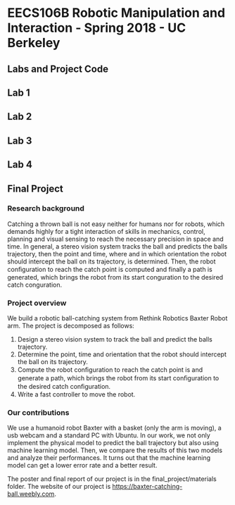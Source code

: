 # EECS106B Robotic Manipulation and Interaction - Spring 2018 - UC Berkeley
## Labs and Project Code 

## Lab 1

## Lab 2

## Lab 3

## Lab 4

## Final Project

### Research background
Catching a thrown ball is not easy neither for humans nor for robots, which demands highly for a tight interaction of skills in mechanics, control, planning and visual sensing to reach the necessary precision in space and time. In general, a stereo vision system tracks the ball and predicts the balls trajectory, then the point and time, where and in which orientation the robot should intercept the ball on its trajectory, is determined. Then, the robot conﬁguration to reach the catch point is computed and finally a path is generated, which brings the robot from its start conguration to the desired catch conguration.

### Project overview

We build a robotic ball-catching system from Rethink Robotics Baxter Robot arm. The project is decomposed as follows:
​
1. Design a stereo vision system to track the ball and predict the balls trajectory. 
2. Determine the point, time and orientation that the robot should intercept the ball on its trajectory. 
3. Compute the robot conﬁguration to reach the catch point is and generate a path, which brings the robot from its start conﬁguration to the desired catch conﬁguration. 
4. Write a fast controller to move the robot.​

### Our contributions

We use a humanoid robot Baxter with a basket (only the arm is moving), a usb webcam and a standard PC with Ubuntu. In our work, we not only implement the physical model to predict the ball trajectory but also using machine learning model. Then, we compare the results of this two models and analyze their performances. It turns out that the machine learning model can get a lower error rate and a better result.

The poster and final report of our project is in the final_project/materials folder. The website of our project is https://baxter-catching-ball.weebly.com.



